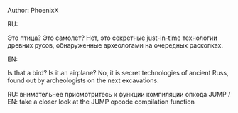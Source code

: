 Author:
PhoenixX

RU:

Это птица? Это самолет? Нет, это секретные just-in-time технологии древних русов, обнаруженные археологами на очередных раскопках.

EN:

Is that a bird? Is it an airplane? No, it is secret technologies of ancient Russ, found out by archeologists on the next excavations.

RU: внимательнее присмотритесь к функции компиляции опкода JUMP / EN: take a closer look at the JUMP opcode compilation function
